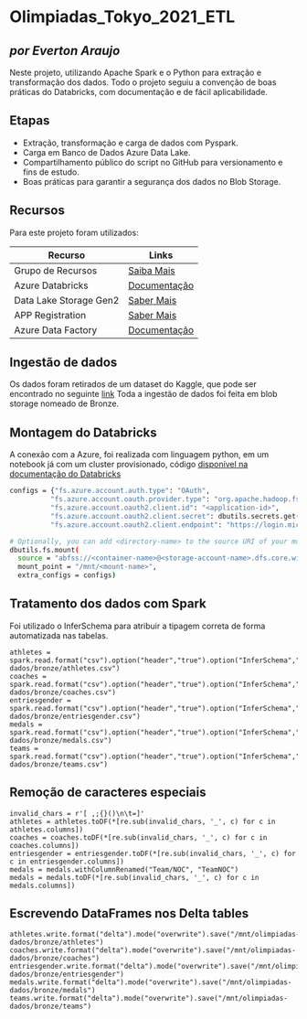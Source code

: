 # Olimpiadas_Tokyo_2021_ETL
## _por Everton Araujo_


Neste projeto, utilizando Apache Spark e o Python para extração e transformação dos dados. Todo o projeto seguiu a convenção de boas práticas do Databricks, com documentação e de fácil aplicabilidade.

## Etapas
- Extração, transformação e carga de dados com Pyspark.
- Carga em Banco de Dados Azure Data Lake.
- Compartilhamento público do script no GitHub para versionamento e fins de estudo.
- Boas práticas para garantir a segurança dos dados no Blob Storage.

## Recursos

Para este projeto foram utilizados:

| Recurso | Links |
| ------ | ------ |
| Grupo de Recursos | [Saiba Mais](https://learn.microsoft.com/pt-br/azure/azure-resource-manager/management/overview)|
| Azure Databricks | [ Documentação](https://learn.microsoft.com/en-us/azure/databricks/) |
| Data Lake Storage Gen2 | [Saber Mais](https://learn.microsoft.com/en-us/azure/storage/blobs/data-lake-storage-introduction)|
|APP Registration | [Saber Mais](https://learn.microsoft.com/pt-br/entra/identity-platform/quickstart-register-app) |
| Azure Data Factory | [Documentação](https://learn.microsoft.com/en-us/azure/data-factory/) |


## Ingestão de dados
Os dados foram retirados de um dataset do Kaggle, que pode ser encontrado no seguinte [link](https://www.kaggle.com/discussions/general/254945)
Toda a ingestão de dados foi feita em blob storage nomeado de  Bronze.

## Montagem do Databricks
A conexão com a Azure, foi realizada com linguagem python, em um notebook já com um cluster provisionado, código [disponível na documentação do Databricks](https://docs.databricks.com/en/dbfs/mounts.html)

```sh
configs = {"fs.azure.account.auth.type": "OAuth",
          "fs.azure.account.oauth.provider.type": "org.apache.hadoop.fs.azurebfs.oauth2.ClientCredsTokenProvider",
          "fs.azure.account.oauth2.client.id": "<application-id>",
          "fs.azure.account.oauth2.client.secret": dbutils.secrets.get(scope="<scope-name>",key="<service-credential-key-name>"),
          "fs.azure.account.oauth2.client.endpoint": "https://login.microsoftonline.com/<directory-id>/oauth2/token"}

# Optionally, you can add <directory-name> to the source URI of your mount point.
dbutils.fs.mount(
  source = "abfss://<container-name>@<storage-account-name>.dfs.core.windows.net/",
  mount_point = "/mnt/<mount-name>",
  extra_configs = configs)
```

## Tratamento dos dados com Spark
Foi utilizado o InferSchema para atribuir a tipagem correta de forma automatizada nas tabelas.

```ssh
athletes = spark.read.format("csv").option("header","true").option("InferSchema","true").load("/mnt/olimpiadas-dados/bronze/athletes.csv")
coaches = spark.read.format("csv").option("header","true").option("InferSchema","true").load("/mnt/olimpiadas-dados/bronze/coaches.csv")
entriesgender = spark.read.format("csv").option("header","true").option("InferSchema","true").load("/mnt/olimpiadas-dados/bronze/entriesgender.csv")
medals = spark.read.format("csv").option("header","true").option("InferSchema","true").load("/mnt/olimpiadas-dados/bronze/medals.csv")
teams = spark.read.format("csv").option("header","true").option("InferSchema","true").load("/mnt/olimpiadas-dados/bronze/teams.csv")
```
## Remoção de caracteres especiais
```ssh
invalid_chars = r'[ ,;{}()\n\t=]'
athletes = athletes.toDF(*[re.sub(invalid_chars, '_', c) for c in athletes.columns])
coaches = coaches.toDF(*[re.sub(invalid_chars, '_', c) for c in coaches.columns])
entriesgender = entriesgender.toDF(*[re.sub(invalid_chars, '_', c) for c in entriesgender.columns])
medals = medals.withColumnRenamed("Team/NOC", "TeamNOC")
medals = medals.toDF(*[re.sub(invalid_chars, '_', c) for c in medals.columns])
```
## Escrevendo DataFrames nos Delta tables
```ssh
athletes.write.format("delta").mode("overwrite").save("/mnt/olimpiadas-dados/bronze/athletes")
coaches.write.format("delta").mode("overwrite").save("/mnt/olimpiadas-dados/bronze/coaches")
entriesgender.write.format("delta").mode("overwrite").save("/mnt/olimpiadas-dados/bronze/entriesgender")
medals.write.format("delta").mode("overwrite").save("/mnt/olimpiadas-dados/bronze/medals")
teams.write.format("delta").mode("overwrite").save("/mnt/olimpiadas-dados/bronze/teams")
```



